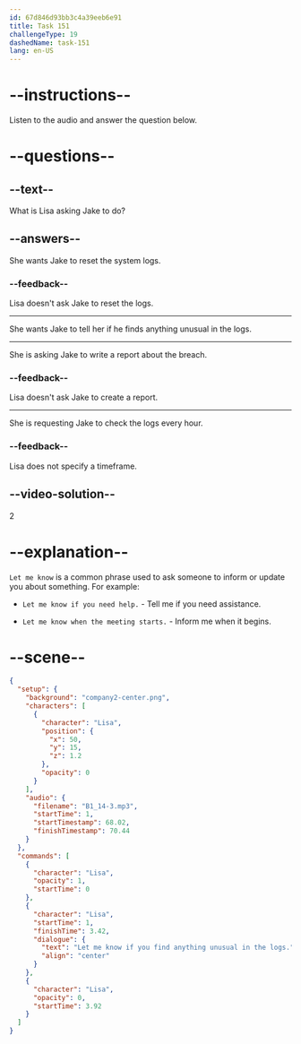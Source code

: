 ```yaml
---
id: 67d846d93bb3c4a39eeb6e91
title: Task 151
challengeType: 19
dashedName: task-151
lang: en-US
---
```


<!-- (audio) Lisa: Let me know if you find anything unusual in the logs. -->

# --instructions--

Listen to the audio and answer the question below.

# --questions--

## --text--

What is Lisa asking Jake to do?

## --answers--

She wants Jake to reset the system logs.

### --feedback--

Lisa doesn't ask Jake to reset the logs.

---

She wants Jake to tell her if he finds anything unusual in the logs.

---

She is asking Jake to write a report about the breach.

### --feedback--

Lisa doesn't ask Jake to create a report.

---

She is requesting Jake to check the logs every hour.

### --feedback--

Lisa does not specify a timeframe.

## --video-solution--

2

# --explanation--

`Let me know` is a common phrase used to ask someone to inform or update you about something. For example:

- `Let me know if you need help.` - Tell me if you need assistance.

- `Let me know when the meeting starts.` - Inform me when it begins.

# --scene--

```json
{
  "setup": {
    "background": "company2-center.png",
    "characters": [
      {
        "character": "Lisa",
        "position": {
          "x": 50,
          "y": 15,
          "z": 1.2
        },
        "opacity": 0
      }
    ],
    "audio": {
      "filename": "B1_14-3.mp3",
      "startTime": 1,
      "startTimestamp": 68.02,
      "finishTimestamp": 70.44
    }
  },
  "commands": [
    {
      "character": "Lisa",
      "opacity": 1,
      "startTime": 0
    },
    {
      "character": "Lisa",
      "startTime": 1,
      "finishTime": 3.42,
      "dialogue": {
        "text": "Let me know if you find anything unusual in the logs.",
        "align": "center"
      }
    },
    {
      "character": "Lisa",
      "opacity": 0,
      "startTime": 3.92
    }
  ]
}
```
